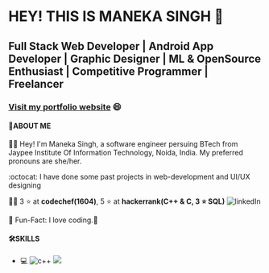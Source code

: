 # HEY! THIS IS MANEKA SINGH 👋
## Full Stack Web Developer | Android App Developer | Graphic Designer | ML & OpenSource Enthusiast | Competitive Programmer | Freelancer

### [Visit my portfolio website](https://manekasingh05.github.io) :smile:

#### :cowboy_hat_face:ABOUT ME

:sassy_woman: Hey! I'm Maneka Singh, a software engineer persuing BTech from Jaypee Institute Of Information Technology, Noida, India. My preferred pronouns are she/her.

:octocat: I have done some past projects in web-development and UI/UX designing                  

👩‍💻 3 :star: at **codechef(1604)**, 5 :star: at **hackerrank(C++ & C, 3 :star: SQL)**         ![linkedIn](https://user-images.githubusercontent.com/77896836/153349344-80c5f05d-2a65-4392-ae77-64c24af99626.png)

💁 Fun-Fact: I love coding.💙

#### 🛠️SKILLS

- 💻 ![c++](https://camo.githubusercontent.com/4dc7017fc8569fee32fcde60bf062d92e127c22e6d136cc41909a6c6786f1c4f/68747470733a2f2f696d672e736869656c64732e696f2f62616467652f2d432b2b2d3333333333333f7374796c653d666c6174266c6f676f3d43253242253242266c6f676f436f6c6f723d303035393943)  ![](https://camo.githubusercontent.com/8084c05ea61084a30448c5b8f581d0389c7ab4fbf46593e3499e59809b2c6395/68747470733a2f2f696d672e736869656c64732e696f2f62616467652f2d4a6176612d3333333333333f7374796c653d666c6174266c6f676f3d4a617661266c6f676f436f6c6f723d303037333936)

